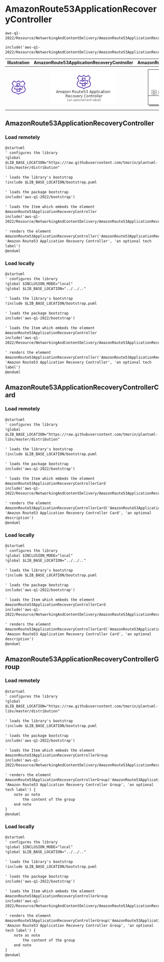 # AmazonRoute53ApplicationRecoveryController


```text
aws-q1-2022/Resource/NetworkingAndContentDelivery/AmazonRoute53ApplicationRecoveryController
```

```text
include('aws-q1-2022/Resource/NetworkingAndContentDelivery/AmazonRoute53ApplicationRecoveryController')
```



| Illustration | AmazonRoute53ApplicationRecoveryController | AmazonRoute53ApplicationRecoveryControllerCard | AmazonRoute53ApplicationRecoveryControllerGroup |
| :---: | :---: | :---: | :---: |
| ![illustration for Illustration](../../../aws-q1-2022/Resource/NetworkingAndContentDelivery/AmazonRoute53ApplicationRecoveryController.png) | ![illustration for AmazonRoute53ApplicationRecoveryController](../../../aws-q1-2022/Resource/NetworkingAndContentDelivery/AmazonRoute53ApplicationRecoveryController.Local.png) | ![illustration for AmazonRoute53ApplicationRecoveryControllerCard](../../../aws-q1-2022/Resource/NetworkingAndContentDelivery/AmazonRoute53ApplicationRecoveryControllerCard.Local.png) | ![illustration for AmazonRoute53ApplicationRecoveryControllerGroup](../../../aws-q1-2022/Resource/NetworkingAndContentDelivery/AmazonRoute53ApplicationRecoveryControllerGroup.Local.png) |




## AmazonRoute53ApplicationRecoveryController

### Load remotely
```plantuml
@startuml
' configures the library
!global $LIB_BASE_LOCATION="https://raw.githubusercontent.com/tmorin/plantuml-libs/master/distribution"

' loads the library's bootstrap
!include $LIB_BASE_LOCATION/bootstrap.puml

' loads the package bootstrap
include('aws-q1-2022/bootstrap')

' loads the Item which embeds the element AmazonRoute53ApplicationRecoveryController
include('aws-q1-2022/Resource/NetworkingAndContentDelivery/AmazonRoute53ApplicationRecoveryController')

' renders the element
AmazonRoute53ApplicationRecoveryController('AmazonRoute53ApplicationRecoveryController', 'Amazon Route53 Application Recovery Controller', 'an optional tech label')
@enduml
```

### Load locally
```plantuml
@startuml
' configures the library
!global $INCLUSION_MODE="local"
!global $LIB_BASE_LOCATION="../../.."

' loads the library's bootstrap
!include $LIB_BASE_LOCATION/bootstrap.puml

' loads the package bootstrap
include('aws-q1-2022/bootstrap')

' loads the Item which embeds the element AmazonRoute53ApplicationRecoveryController
include('aws-q1-2022/Resource/NetworkingAndContentDelivery/AmazonRoute53ApplicationRecoveryController')

' renders the element
AmazonRoute53ApplicationRecoveryController('AmazonRoute53ApplicationRecoveryController', 'Amazon Route53 Application Recovery Controller', 'an optional tech label')
@enduml
```

## AmazonRoute53ApplicationRecoveryControllerCard

### Load remotely
```plantuml
@startuml
' configures the library
!global $LIB_BASE_LOCATION="https://raw.githubusercontent.com/tmorin/plantuml-libs/master/distribution"

' loads the library's bootstrap
!include $LIB_BASE_LOCATION/bootstrap.puml

' loads the package bootstrap
include('aws-q1-2022/bootstrap')

' loads the Item which embeds the element AmazonRoute53ApplicationRecoveryControllerCard
include('aws-q1-2022/Resource/NetworkingAndContentDelivery/AmazonRoute53ApplicationRecoveryController')

' renders the element
AmazonRoute53ApplicationRecoveryControllerCard('AmazonRoute53ApplicationRecoveryControllerCard', 'Amazon Route53 Application Recovery Controller Card', 'an optional description')
@enduml
```

### Load locally
```plantuml
@startuml
' configures the library
!global $INCLUSION_MODE="local"
!global $LIB_BASE_LOCATION="../../.."

' loads the library's bootstrap
!include $LIB_BASE_LOCATION/bootstrap.puml

' loads the package bootstrap
include('aws-q1-2022/bootstrap')

' loads the Item which embeds the element AmazonRoute53ApplicationRecoveryControllerCard
include('aws-q1-2022/Resource/NetworkingAndContentDelivery/AmazonRoute53ApplicationRecoveryController')

' renders the element
AmazonRoute53ApplicationRecoveryControllerCard('AmazonRoute53ApplicationRecoveryControllerCard', 'Amazon Route53 Application Recovery Controller Card', 'an optional description')
@enduml
```

## AmazonRoute53ApplicationRecoveryControllerGroup

### Load remotely
```plantuml
@startuml
' configures the library
!global $LIB_BASE_LOCATION="https://raw.githubusercontent.com/tmorin/plantuml-libs/master/distribution"

' loads the library's bootstrap
!include $LIB_BASE_LOCATION/bootstrap.puml

' loads the package bootstrap
include('aws-q1-2022/bootstrap')

' loads the Item which embeds the element AmazonRoute53ApplicationRecoveryControllerGroup
include('aws-q1-2022/Resource/NetworkingAndContentDelivery/AmazonRoute53ApplicationRecoveryController')

' renders the element
AmazonRoute53ApplicationRecoveryControllerGroup('AmazonRoute53ApplicationRecoveryControllerGroup', 'Amazon Route53 Application Recovery Controller Group', 'an optional tech label') {
    note as note
        the content of the group
    end note
}
@enduml
```

### Load locally
```plantuml
@startuml
' configures the library
!global $INCLUSION_MODE="local"
!global $LIB_BASE_LOCATION="../../.."

' loads the library's bootstrap
!include $LIB_BASE_LOCATION/bootstrap.puml

' loads the package bootstrap
include('aws-q1-2022/bootstrap')

' loads the Item which embeds the element AmazonRoute53ApplicationRecoveryControllerGroup
include('aws-q1-2022/Resource/NetworkingAndContentDelivery/AmazonRoute53ApplicationRecoveryController')

' renders the element
AmazonRoute53ApplicationRecoveryControllerGroup('AmazonRoute53ApplicationRecoveryControllerGroup', 'Amazon Route53 Application Recovery Controller Group', 'an optional tech label') {
    note as note
        the content of the group
    end note
}
@enduml
```

